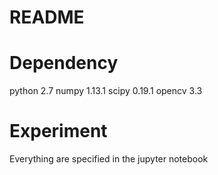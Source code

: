 # README

# Dependency

python 2.7
numpy 1.13.1 
scipy 0.19.1
opencv 3.3

# Experiment 

Everything are specified in the jupyter notebook


